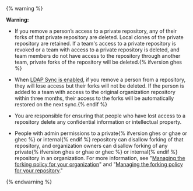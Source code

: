 {% warning %}

**Warning:**

- If you remove a person’s access to a private repository, any of their forks of that private repository are deleted. Local clones of the private repository are retained. If a team's access to a private repository is revoked or a team with access to a private repository is deleted, and team members do not have access to the repository through another team, private forks of the repository will be deleted.{% ifversion ghes %}
- When [LDAP Sync is enabled](/enterprise/admin/authentication/using-ldap#enabling-ldap-sync), if you remove a person from a repository, they will lose access but their forks will not be deleted. If the person is added to a team with access to the original organization repository within three months, their access to the forks will be automatically restored on the next sync.{% endif %}
- You are responsible for ensuring that people who have lost access to a repository delete any confidential information or intellectual property.

- People with admin permissions to a private{% ifversion ghes or ghae or ghec %} or internal{% endif %} repository can disallow forking of that repository, and organization owners can disallow forking of any private{% ifversion ghes or ghae or ghec %} or internal{% endif %} repository in an organization. For more information, see "[Managing the forking policy for your organization](/organizations/managing-organization-settings/managing-the-forking-policy-for-your-organization)" and "[Managing the forking policy for your repository](/github/administering-a-repository/managing-the-forking-policy-for-your-repository)."

{% endwarning %}
